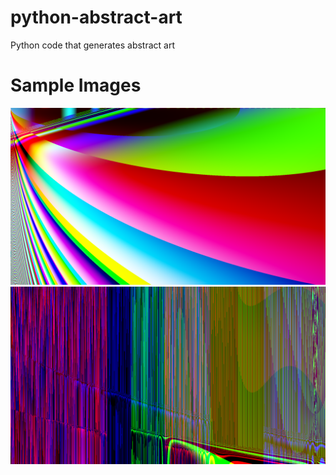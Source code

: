 # python-abstract-art
Python code that generates abstract art

# Sample Images
![Sample Image](out.png "Image generated by the code")
![Sample Image2](out2.png "Image generated by the code")
